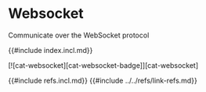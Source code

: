 # Websocket

Communicate over the WebSocket protocol

{{#include index.incl.md}}

[![cat-websocket][cat-websocket-badge]][cat-websocket]

{{#include refs.incl.md}}
{{#include ../../refs/link-refs.md}}
